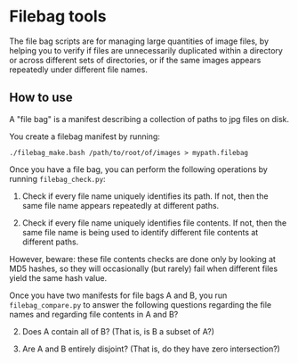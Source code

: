 # Filebag tools

The file bag scripts are for managing large quantities of image files, by helping you to verify if files are unnecessarily duplicated within a directory or across different sets of directories, or if the same images appears repeatedly under different file names.

## How to use

A "file bag" is a manifest describing a collection of paths to jpg files on disk.

You create a filebag manifest by running:

    ./filebag_make.bash /path/to/root/of/images > mypath.filebag

Once you have a file bag, you can perform the following operations by running `filebag_check.py`:

1. Check if every file name uniquely identifies its path. If not, then the same file name appears repeatedly at different paths.

2. Check if every file name uniquely identifies file contents. If not, then the same file name is being used to identify different file contents at different paths.

However, beware: these file contents checks are done only by looking at MD5 hashes, so they will occasionally (but rarely) fail when different files yield the same hash value.

Once you have two manifests for file bags A and B, you run `filebag_compare.py` to answer the following questions regarding the file names and regarding file contents in A and B? 

2. Does A contain all of B? (That is, is B a subset of A?)

3. Are A and B entirely disjoint? (That is, do they have zero intersection?)
